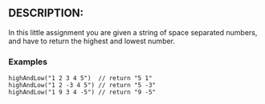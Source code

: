 ## DESCRIPTION:
In this little assignment you are given a string of space separated numbers, and have to return the highest and lowest number.

### Examples
```
highAndLow("1 2 3 4 5")  // return "5 1"
highAndLow("1 2 -3 4 5") // return "5 -3"
highAndLow("1 9 3 4 -5") // return "9 -5"
```